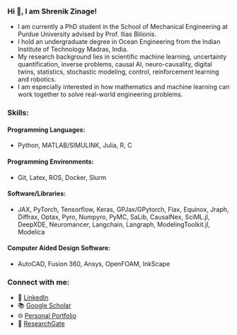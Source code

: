 ### Hi 👋, I am Shrenik Zinage!

- I am currently a PhD student in the School of Mechanical Engineering at Purdue University advised by Prof. Ilias Bilionis.
- I hold an undergraduate degree in Ocean Engineering from the Indian Institute of Technology Madras, India.
- My research background lies in scientific machine learning, uncertainty quantification, inverse problems, causal AI, neuro-causality, digital twins, statistics, stochastic modeling, control, reinforcement learning and robotics.
- I am especially interested in how mathematics and machine learning can work together to solve real-world engineering problems.

### Skills:

#### Programming Languages:
- Python, MATLAB/SIMULINK, Julia, R, C

#### Programming Environments:
- Git, Latex, ROS, Docker, Slurm

#### Software/Libraries:
- JAX, PyTorch, Tensorflow, Keras, GPJax/GPytorch, Flax, Equinox, Jraph, Diffrax, Optax, Pyro, Numpyro, PyMC, SaLib, CausalNex, SciML.jl, DeepXDE, Neuromancer, Langchain, Langraph, ModelingToolkit.jl, Modelica 

#### Computer Aided Design Software:
- AutoCAD, Fusion 360, Ansys, OpenFOAM, InkScape


### Connect with me:
- 💼 [LinkedIn](https://www.linkedin.com/in/shrenik-zinage-1a727a157/)
- 📚 [Google Scholar](https://scholar.google.com/citations?user=CuaVvXsAAAAJ&hl=en)
- 🌐 [Personal Portfolio]([https://sites.google.com/view/shrenikzinage](https://shrenikvz.github.io/))
- 🔬 [ResearchGate](https://www.researchgate.net/profile/Shrenik-Zinage?ev=hdr_xprf)

